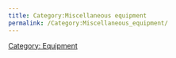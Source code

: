 ```yaml
---
title: Category:Miscellaneous equipment
permalink: /Category:Miscellaneous_equipment/
---
```


[Category: Equipment](Category:_Equipment "wikilink")